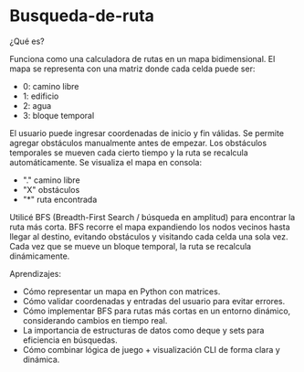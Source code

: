 # Busqueda-de-ruta

¿Qué es?

Funciona como una calculadora de rutas en un mapa bidimensional.
El mapa se representa con una matriz donde cada celda puede ser:
- 0: camino libre
- 1: edificio
- 2: agua
- 3: bloque temporal

El usuario puede ingresar coordenadas de inicio y fin válidas.
Se permite agregar obstáculos manualmente antes de empezar.
Los obstáculos temporales se mueven cada cierto tiempo y la ruta se recalcula automáticamente.
Se visualiza el mapa en consola:
- "." camino libre
- "X" obstáculos
- "*" ruta encontrada

Utilicé BFS (Breadth-First Search / búsqueda en amplitud) para encontrar la ruta más corta.
BFS recorre el mapa expandiendo los nodos vecinos hasta llegar al destino, evitando obstáculos y visitando cada celda una sola vez.
Cada vez que se mueve un bloque temporal, la ruta se recalcula dinámicamente.

Aprendizajes:
- Cómo representar un mapa en Python con matrices.
- Cómo validar coordenadas y entradas del usuario para evitar errores.
- Cómo implementar BFS para rutas más cortas en un entorno dinámico, considerando cambios en tiempo real.
- La importancia de estructuras de datos como deque y sets para eficiencia en búsquedas.
- Cómo combinar lógica de juego + visualización CLI de forma clara y dinámica.

